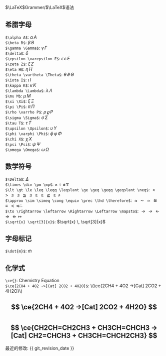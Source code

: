 $\LaTeX$Grammer/$\LaTeX$语法    

## 希腊字母
`$\alpha A$`: $\alpha  \, A$    
`$\beta B$`: $\beta \,  B$    
`$\gamma \Gamma$`: $\gamma \, \Gamma$    
`$\delta$`: $\delta$    
`$\epsilon \varepsilon E$`: $\epsilon \, \varepsilon \,  E$  
`$\zeta Z$`: $\zeta \,  Z$  
`$\eta H$`: $\eta  \, H$    
`$\theta \vartheta \Theta$`: $\theta \, \vartheta \, \Theta$  
`$\iota I$`: $\iota \,  I$  
`$\kappa K$`: $\kappa  \, K$    
`$\lambda \Lambda$`: $\lambda \, \Lambda$  
`$\mu M$`: $\mu \,  M$  
`$\xi \Xi$`: $\xi \, \Xi$  
`$\pi \Pi$`: $\pi \, \Pi$  
`$\rho \varrho P$`: $\rho \, \varrho \, P$    
`$\sigma \Sigma$`: $\sigma \, \Sigma$  
`$\tau T$`: $\tau \,  T$    
`$\upsilon \Upsilon$`: $\upsilon \,  \Upsilon$  
`$\phi \varphi \Phi$`: $\phi  \, \varphi  \, \Phi$  
`$\chi X$`: $\chi  \, X$    
`$\psi \Psi$`: $\psi  \, \Psi$  
`$\omega \Omega$`: $\omega  \, \Omega$  

## 数学符号
`$\Delta$`: $\Delta$    
`$\times \div \pm \mp$`: $\times \div \pm \mp$      
`$\lt \gt \le \leq \leqq \leqslant \ge \geq \geqq \geqslant \neq$`: $\lt \gt \le \leq \leqq \leqslant \ge \geq \geqq \geqslant \neq$    
`$\approx \sim \simeq \cong \equiv \prec \lhd \therefore$`: $\approx \sim \simeq \cong \equiv \prec \lhd \therefore$    
`$\to \rightarrow \leftarrow \Rightarrow \Leftarrow \mapsto$`: $\to \rightarrow \leftarrow \Rightarrow \Leftarrow \mapsto$      
`$\sqrt{x} \sqrt[3]{x}$`: $\sqrt{x} \, \sqrt[3]{x}$



## 字母标记
`$\dot{m}$`: $\dot{m}$      

## 化学式
`\ce{}`: Chemistry Equation     
`$\ce{2CH4 + 4O2 ->[Cat] 2CO2 + 4H2O}$`: \\(\ce{2CH4 + 4O2 ->[Cat] 2CO2 + 4H2O}\\)    

  $$ \ce{2CH4 + 4O2 ->[Cat] 2CO2 + 4H2O} $$   
  $$ \ce{CH2CH=CH2CH3 + CH3CH=CHCH3 ->[Cat] CH2=CHCH3 + CH3CH=CHCH2CH3} $$
-----

最近的修改: {{ git_revision_date }}